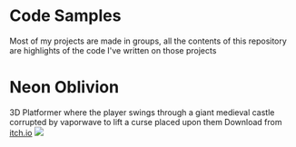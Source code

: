 # Code Samples
Most of my projects are made in groups, all the contents of this repository are highlights of the code I've written on those projects

# Neon Oblivion
3D Platformer where the player swings through a giant medieval castle corrupted by vaporwave to lift a curse placed upon them
Download from [itch.io](https://launchpad-macaque.itch.io/neon-oblivion)
![](Neon%20Oblivion/gifs/neonOblivion_Shot1.gif)
